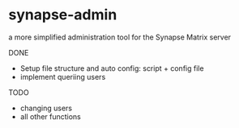 # synapse-admin
a more simplified administration tool for the Synapse Matrix server

DONE
- Setup file structure and auto config: script + config file
- implement queriing users

TODO
- changing users
- all other functions
